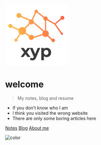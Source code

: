 <!-- _coverpage.md -->

![logo](pic/logo200.png)

# welcome

> My notes, blog and resume

- If you don’t know who I am
- I think you visited the wrong website
- There are only some boring articles here


[Notes](/notes/)
[Blog](/blog/)
[About me](/about.md)



![color](#f0f0f0)